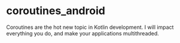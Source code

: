# coroutines_android
Coroutines are the hot new topic in Kotlin development. I will impact everything you do, and make your applications multithreaded.
